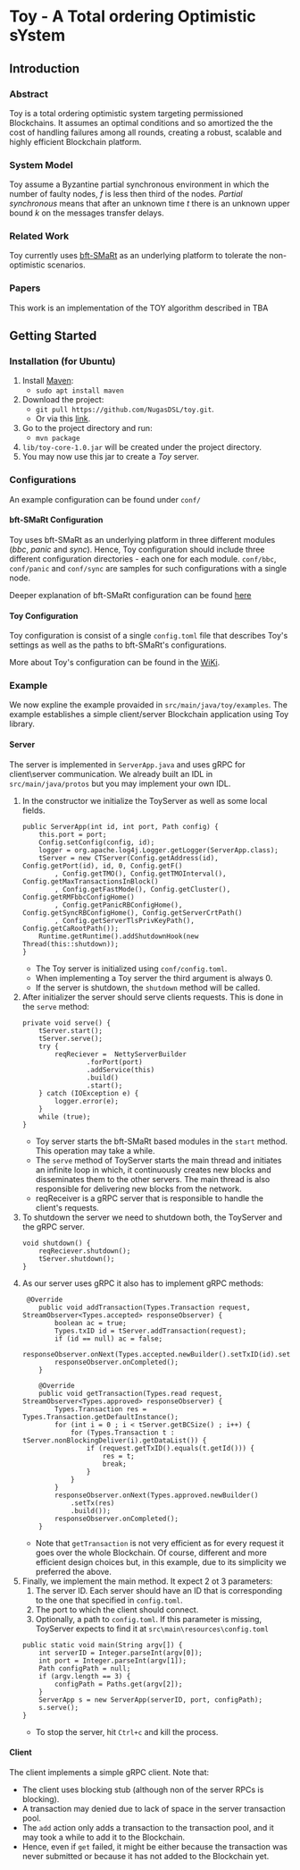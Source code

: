 # Toy - A Total ordering Optimistic sYstem
## Introduction
### Abstract
Toy is a total ordering optimistic system targeting permissioned Blockchains. It assumes an optimal conditions and so amortized the 
the cost of handling failures among all rounds, creating a robust, scalable and highly efficient Blockchain platform.

### System Model
Toy assume a Byzantine partial synchronous environment in which the number of faulty nodes, _f_ is less then third of the nodes.
_Partial synchronous_ means that after an unknown time _t_ there is an unknown upper bound _k_ on the messages transfer delays.

### Related Work
Toy currently uses [bft-SMaRt](https://github.com/bft-smart/library) as an underlying platform to tolerate the non-optimistic scenarios.  
### Papers
This work is an implementation of the TOY algorithm described in TBA

## Getting Started
### Installation (for Ubuntu)
1. Install [Maven](https://maven.apache.org/):
    * `sudo apt install maven` 
1. Download the project:
    * `git pull https://github.com/NugasDSL/toy.git`.
    * Or via this [link](https://github.com/NugasDSL/toy/archive/master.zip).
1. Go to the project directory and run:
    * `mvn package`
1. `lib/toy-core-1.0.jar` will be created under the project directory.
1. You may now use this jar to create a _Toy_ server.

### Configurations
An example configuration can be found under `conf/`
#### bft-SMaRt Configuration
Toy uses bft-SMaRt as an underlying platform in three different modules (_bbc_, _panic_ and _sync_). Hence, Toy configuration should include
three different configuration directories - each one for each module. `conf/bbc`, `conf/panic` and `conf/sync` are samples for
such configurations with a single node.

Deeper explanation of bft-SMaRt configuration can be found [here](https://github.com/bft-smart/library/wiki/BFT-SMaRt-Configuration)
#### Toy Configuration
Toy configuration is consist of a single `config.toml` file that describes Toy's settings as well as the paths to bft-SMaRt's configurations.

More about Toy's configuration can be found in the [WiKi](https://github.com/NugasDSL/toy/wiki/Configuration).

### Example
We now expline the example provaided in `src/main/java/toy/examples`. The example establishes a simple client/server Blockchain application 
using Toy library.
#### Server
The server is implemented in `ServerApp.java` and uses gRPC for client\server communication. We already built an IDL in 
`src/main/java/protos` but you may implement your own IDL. 
1. In the constructor we initialize the ToyServer as well as some local fields.
    ```
    public ServerApp(int id, int port, Path config) {
        this.port = port;
        Config.setConfig(config, id);
        logger = org.apache.log4j.Logger.getLogger(ServerApp.class);
        tServer = new CTServer(Config.getAddress(id), Config.getPort(id), id, 0, Config.getF()
            , Config.getTMO(), Config.getTMOInterval(), Config.getMaxTransactionsInBlock()
            , Config.getFastMode(), Config.getCluster(), Config.getRMFbbcConfigHome()
            , Config.getPanicRBConfigHome(), Config.getSyncRBConfigHome(), Config.getServerCrtPath()
            , Config.getServerTlsPrivKeyPath(), Config.getCaRootPath());
        Runtime.getRuntime().addShutdownHook(new Thread(this::shutdown));
    }
    ```   
    * The Toy server is initialized using `conf/config.toml`.
    * When implementing a Toy server the third argument is always 0.
    * If the server is shutdown, the `shutdown` method will be called.
1. After initializer the server should serve clients requests. This is done in the `serve` method:
    ```
    private void serve() {
        tServer.start();
        tServer.serve();
        try {
            reqReciever =  NettyServerBuilder
                    .forPort(port)
                    .addService(this)
                    .build()
                    .start();
        } catch (IOException e) {
            logger.error(e);
        }
        while (true);
    }
    ```
    * Toy server starts the bft-SMaRt based modules in the `start` method. This operation may take a while.
    * The `serve` method of ToyServer starts the main thread and initiates an infinite loop in which, 
        it continuously creates new blocks and disseminates them to the other servers. The main thread is also responsible 
        for delivering new blocks from the network. 
    * reqReceiver is a gRPC server that is responsible to handle the client's requests.
1. To shutdown the server we need to shutdown both, the ToyServer and the gRPC server.
    ```
    void shutdown() {
        reqReciever.shutdown();
        tServer.shutdown();
    }
    ```
1. As our server uses gRPC it also has to implement gRPC methods:
    ```
     @Override
        public void addTransaction(Types.Transaction request, StreamObserver<Types.accepted> responseObserver) {
            boolean ac = true;
            Types.txID id = tServer.addTransaction(request);
            if (id == null) ac = false;
            responseObserver.onNext(Types.accepted.newBuilder().setTxID(id).setAccepted(ac).build());
            responseObserver.onCompleted();
        }
    
        @Override
        public void getTransaction(Types.read request, StreamObserver<Types.approved> responseObserver) {
            Types.Transaction res = Types.Transaction.getDefaultInstance();
            for (int i = 0 ; i < tServer.getBCSize() ; i++) {
                for (Types.Transaction t : tServer.nonBlockingDeliver(i).getDataList()) {
                    if (request.getTxID().equals(t.getId())) {
                        res = t;
                        break;
                    }
                }
            }
            responseObserver.onNext(Types.approved.newBuilder()
                .setTx(res)
                .build());
            responseObserver.onCompleted();
        }
    ```
    * Note that `getTransaction` is not very efficient as for every request it goes over the whole Blockchain.
        Of course, different and more efficient design choices but, in this example,
        due to its simplicity we preferred the above.
1. Finally, we implement the main method. It expect 2 ot 3 parameters: 
    1. The server ID. Each server should have an ID that is corresponding to the one that specified in `config.toml`.
    1. The port to which the client should connect.
    1. Optionally, a path to `config.toml`. If this parameter is missing, ToyServer expects to find it at 
        `src\main\resources\config.toml`
    ```
    public static void main(String argv[]) {
        int serverID = Integer.parseInt(argv[0]);
        int port = Integer.parseInt(argv[1]);
        Path configPath = null;
        if (argv.length == 3) {
            configPath = Paths.get(argv[2]);
        }
        ServerApp s = new ServerApp(serverID, port, configPath);
        s.serve();
    }
    ```  
    * To stop the server, hit `Ctrl+c` and kill the process.
#### Client
The client implements a simple gRPC client. Note that:
* The client uses blocking stub (although non of the server RPCs is blocking).
* A transaction may denied due to lack of space in the server transaction pool.
* The `add` action only adds a transaction to the transaction pool, and it may took a while 
    to add it to the Blockchain.
* Hence, even if `get` failed, it might be either because the transaction was never submitted or because it has not 
added to the Blockchain yet.